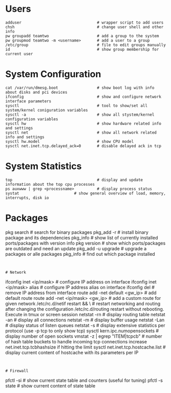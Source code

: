 # Users
```
adduser                                 # wrapper script to add users
chsh                                    # change user shell and other info
pw groupadd teamtwo                     # add a group to the system
pw groupmod teamtwo -m <username>       # add a user to a group
/etc/group                              # file to edit groups manually
id                                      # show group membership for current user
```


# System Configuration

```
cat /var/run/dmesg.boot                 # show boot log with info about disks and pci devices
ifconfig                                # show and configure network interface parameters
sysctl                                  # tool to show/set all system/kernel coniguration variables
sysctl -a                               # show all stystem/kernel configuration variables
sysctl hw                               # show hardware related info and settings
sysctl net                              # show all network related info and settings
sysctl hw.model                         # show CPU model
sysctl net.inet.tcp.delayed_ack=0       # disable delayed ack in tcp
```


# System Statistics

```
top                                     # display and update information about the top cpu processes
ps auxwww | grep <processname>          # display process status
systat                        # show general overview of load, memory, interrupts, disk io
```


# Packages
pkg search <packagename>                # search for binary packages
pkg_add -r <packagename>               # install binary package and its dependencies
pkg_info                                # show list of currently installed ports/packages with version info
pkg version                             # show which ports/packages are outdated and need an update
pkg_add -u upgrade <packagename>               # upgrade a packages or alle packages
pkg_info <packagename>                    # find out which package installed
```


# Network

```
ifconfig <iface> inet <ip/mask>         # configure IP address on interface
ifconfig <iface> inet <ip/mask> alias   # configure IP address alias on interface
ifconfig <iface> del <ip>               # remove IP address from interface
route add -net default <gw_ip>          # add default route
route add -net <ip/mask> <gw_ip>        # add a custom route for given network
/etc/rc.d/netif restart && \            # restart networking and routing after changing the configuration
/etc/rc.d/routing restart                 without rebooting. Execute in tmux or screen session
netstat -rn                             # display routing table
netstat -an                             # display all connections
netstat -m                              # display buffer usage
netstat -Lan                            # display status of listen queues
netstat -s                              # display extensive statistics per protocol (use -p tcp to only show tcp)
sysctl kern.ipc.numopensockets          # display number of open sockets
vmstat -z | egrep "ITEM|tcpcb"          # number of hash table buckets to handle incoming tcp connections
                                          increase net.inet.tcp.tcbhashsize if hitting the limit
sysctl net.inet.tcp.hostcache.list      # display current content of hostcache with its parameters per IP
```


# Firewall

```
pfctl -si                               # show current state table and counters (useful for tuning)
pfctl -s state                          # show current content of state table
```